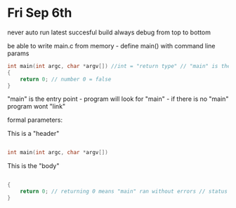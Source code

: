 # Fri Sep 6th

never auto run latest succesful build
always debug from top to bottom

be able to write main.c from memory - define main() with command line params

```c
int main(int argc, char *argv[]) //int = "return type" // "main" is the function
{
    return 0; // number 0 = false
}
```

"main" is the entry point - program will look for "main" - if there is no "main" program wont "link"

formal parameters:

This is a "header"

```c

int main(int argc, char *argv[])

```

This is the "body"

```c

{
    return 0; // returning 0 means "main" ran without errors // status
}

```
